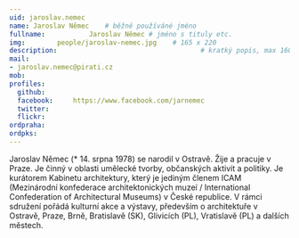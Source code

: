 ```yaml
---
uid: jaroslav.nemec
name: Jaroslav Němec  	# běžně používáné jméno
fullname: 			Jaroslav Němec # jméno s tituly etc.
img: 		people/jaroslav-nemec.jpg    # 165 x 220
description:            	        			# kratký popis, max 160 znaků
mail:
- jaroslav.nemec@pirati.cz
mob:			  
profiles:
  github:     
  facebook: 	https://www.facebook.com/jarnemec
  twitter: 		
  flickr:
ordpraha: 
ordpks: 
---
```


Jaroslav Němec (* 14. srpna 1978) se narodil v Ostravě. Žije a pracuje v Praze. Je činný v oblasti umělecké tvorby, občanských aktivit a politiky. Je kurátorem Kabinetu architektury, který je jediným členem ICAM (Mezinárodní konfederace architektonických muzeí / International Confederation of Architectural Museums) v České republice. V rámci sdružení pořádá kulturní akce a výstavy, především o architektuře v Ostravě, Praze, Brně, Bratislavě (SK), Glivicích (PL), Vratislavě (PL) a dalších městech.
